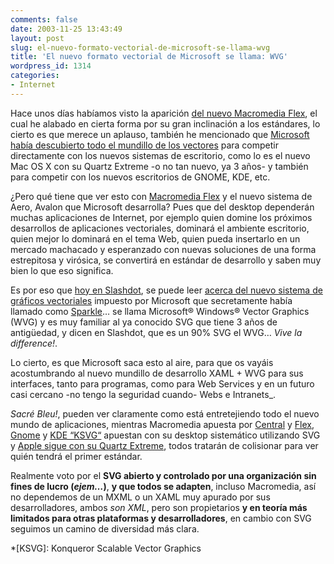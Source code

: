 ```yaml
---
comments: false
date: 2003-11-25 13:43:49
layout: post
slug: el-nuevo-formato-vectorial-de-microsoft-se-llama-wvg
title: 'El nuevo formato vectorial de Microsoft se llama: WVG'
wordpress_id: 1314
categories:
- Internet
---
```


Hace unos días habíamos visto la aparición [del nuevo Macromedia Flex](/archivos/categorias/tecnologia/flex_dominaria_las_futuras_aplicaciones_ricas_de_internet_puede_que_si.php), el cual he alabado en cierta forma por su gran inclinación a los estándares, lo cierto es que merece un aplauso, también he mencionado que [Microsoft había descubierto todo el mundillo de los vectores](http://www.graphicsiq.com/special_interests/software/624-GIQ%20software.html) para competir directamente con los nuevos sistemas de escritorio, como lo es el nuevo Mac OS X con su Quartz Extreme -o no tan nuevo, ya 3 años- y también para competir con los nuevos escritorios de GNOME, KDE, etc.





¿Pero qué tiene que ver esto con [Macromedia Flex](http://www.macromedia.com/software/flex/) y el nuevo sistema de Aero, Avalon que Microsoft desarrolla? Pues que del desktop dependerán muchas aplicaciones de Internet, por ejemplo quien domine los próximos desarrollos de aplicaciones vectoriales, dominará el ambiente escritorio, quien mejor lo dominará en el tema Web, quien pueda insertarlo en un mercado machacado y esperanzado con nuevas soluciones de una forma estrepitosa y virósica, se convertirá en estándar de desarrollo y saben muy bien lo que eso significa.





Es por eso que [hoy en Slashdot](http://slashdot.org/articles/03/11/25/0224227.shtml?tid=109&tid=126&tid=152&tid=185&tid=187&tid=95), se puede leer [acerca del nuevo sistema de gráficos vectoriales](http://longhorn.msdn.microsoft.com/lhsdk/graphicsmm/overviews/wvg1.aspx) impuesto por Microsoft que secretamente había llamado como [Sparkle](http://www.error500.net/modules/news/article.php?storyid=341)… se llama Microsoft® Windows® Vector Graphics (WVG) y es muy familiar al ya conocido SVG que tiene 3 años de antigüedad, y dicen en Slashdot, que es un 90% SVG el WVG… _Vive la difference!_.





Lo cierto, es que Microsoft saca esto al aire, para que os vayáis acostumbrando al nuevo mundillo de desarrollo XAML + WVG para sus interfaces, tanto para programas, como para Web Services y en un futuro casi cercano -no tengo la seguridad cuando- Webs e Intranets_.





_Sacré Bleu!_, pueden ver claramente como está entretejiendo todo el nuevo mundo de aplicaciones, mientras Macromedia apuesta por [Central](http://www.macromedia.com/software/central/?promoid=home_prod_ce_0111903) y [Flex](http://www.macromedia.com/software/flex/), [Gnome](http://arstechnica.com/reviews/003/software/gnome-2.4/gnome2.4-3.html) y [KDE “KSVG“](http://svg.kde.org/) apuestan con su desktop sistemático utilizando SVG y [Apple sigue con su Quartz Extreme](http://arstechnica.com/reviews/02q3/macosx-10.2/macosx-10.2-8.html#qe), todos tratarán de colisionar para ver quién tendrá el primer estándar.





Realmente voto por el **SVG abierto y controlado por una organización sin fines de lucro (_ejem…_)**, **y que todos se adapten**, incluso Macromedia, así no dependemos de un MXML o un XAML muy apurado por sus desarrolladores, ambos _son XML_, pero son propietarios **y en teoría más limitados para otras plataformas y desarrolladores**, en cambio con SVG seguimos un camino de diversidad más clara.




 
  *[KSVG]: Konqueror Scalable Vector Graphics
